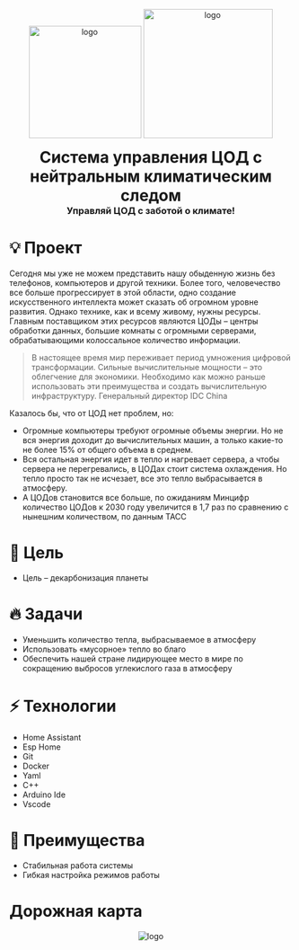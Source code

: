<p align="center">
  <img width="200" src="https://github.com/Leonid27-07/Data_center_management_system_with_a_neutral_climate_footprint/blob/4381fb28c851c05335cbc266d7be1b59d0559c45/logo/logo_rosatom.png" alt="logo">
  <img height="230" src="http://gitea:3000/leonid.perkin/rosatom/raw/branch/main/logo/logo_sirius.png" alt="logo">
  <h1 align="center" style="margin: 0 auto 0 auto;">Система управления ЦОД с нейтральным климатическим следом</h1>
  <h3 align="center" style="margin: 0 auto 0 auto;">Управляй ЦОД с заботой о климате!</h3>
</p>

# 💡 Проект

Сегодня мы уже не можем представить нашу обыденную жизнь без телефонов, компьютеров и другой техники. Более того, человечество все больше прогрессирует в этой области, одно создание искусственного интеллекта может сказать об огромном уровне развития. Однако технике, как и всему живому, нужны ресурсы. Главным поставщиком этих ресурсов являются ЦОДы – центры обработки данных, большие комнаты с огромными серверами, обрабатывающими колоссальное количество информации. 

> В настоящее время мир переживает период умножения цифровой трансформации. Сильные вычислительные мощности – это облегчение для экономики. Необходимо как можно раньше использовать эти преимущества и создать вычислительную инфраструктуру. Генеральный директор IDC China

Казалось бы, что от ЦОД нет проблем, но:
- Огромные компьютеры требуют огромные объемы энергии. Но не вся энергия доходит до вычислительных машин, а только  какие-то не более 15% от общего объема в среднем.
- Вся остальная энергия идет в тепло и нагревает сервера, а чтобы сервера не перегревались, в ЦОДах стоит система охлаждения. Но тепло просто так не исчезает, все это тепло выбрасывается в атмосферу.
- А ЦОДов становится все больше, по ожиданиям Минцифр количество ЦОДов к 2030 году увеличится в 1,7 раз по сравнению с нынешним количеством, по данным ТАСС

# 🎯 Цель
- Цель – декарбонизация планеты

# 🔥 Задачи
- Уменьшить количество тепла, выбрасываемое в атмосферу
- Использовать «мусорное» тепло во благо
- Обеспечить нашей стране лидирующее место в мире по сокращению выбросов углекислого газа в атмосферу
# ⚡️ Технологии
-	Home Assistant 
-	Esp Home
-	Git
-	Docker
-	Yaml
-	С++
-	Arduino Ide
-	Vscode


# 🎉 Преимущества

- Стабильная работа системы
- Гибкая настройка режимов работы

# Дорожная карта
<p align="center">
  <img src="http://gitea:3000/leonid.perkin/rosatom/raw/branch/main/%D0%94%D0%BE%D1%80%D0%BE%D0%B6%D0%BD%D0%B0%D1%8F%20%D0%BA%D0%B0%D1%80%D1%82%D0%B0.png" alt="logo">
</p>
